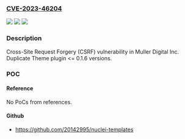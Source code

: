 ### [CVE-2023-46204](https://cve.mitre.org/cgi-bin/cvename.cgi?name=CVE-2023-46204)
![](https://img.shields.io/static/v1?label=Product&message=Duplicate%20Theme&color=blue)
![](https://img.shields.io/static/v1?label=Version&message=n%2Fa%3C%3D%200.1.6%20&color=brighgreen)
![](https://img.shields.io/static/v1?label=Vulnerability&message=CWE-352%20Cross-Site%20Request%20Forgery%20(CSRF)&color=brighgreen)

### Description

Cross-Site Request Forgery (CSRF) vulnerability in Muller Digital Inc. Duplicate Theme plugin <= 0.1.6 versions.

### POC

#### Reference
No PoCs from references.

#### Github
- https://github.com/20142995/nuclei-templates

